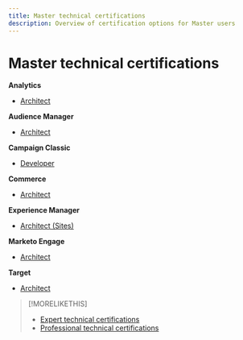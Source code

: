 ```yaml
---
title: Master technical certifications
description: Overview of certification options for Master users
---
```

# Master technical certifications


**Analytics**

* [Architect](/help/certifications/aa/aa-m-architect.md) <!--AD0-E207-->

**Audience Manager**

* [Architect](/help/certifications/aam/aam-m-architect.md) <!--AD0-E454-->

**Campaign Classic**

* [Developer](/help/certifications/acc/acc-m-developer.md) <!--AD0-E328-->

**Commerce**

* [Architect](/help/certifications/ac/ac-m-architect.md) <!--AD0-E718-->

**Experience Manager**

* [Architect (Sites)](/help/certifications/aem/aem-sites-m-architect.md) <!--AD0-E117-->

**Marketo Engage**

* [Architect](/help/certifications/ame/ame-m-architect.md) <!--AD0-E556-->

**Target**

* [Architect](/help/certifications/at/at-m-architect.md) <!--AD0-E407-->

>[!MORELIKETHIS]
>
>* [Expert technical certifications](expert.md)
>* [Professional technical certifications](professional.md)
